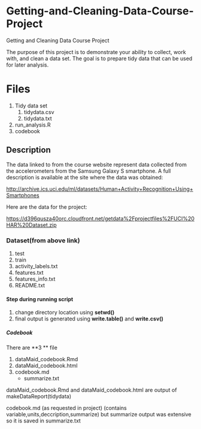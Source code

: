 # Getting-and-Cleaning-Data-Course-Project
Getting and Cleaning Data Course Project

The purpose of this project is to demonstrate your ability to collect, work with, and clean a data set.
The goal is to prepare tidy data that can be used for later analysis.

# Files
1. Tidy data set
    1. tidydata.csv
    2. tidydata.txt
 2.  run_analysis.R
 3.  codebook
 

 ## Description
The data linked to from the course website represent data collected from the accelerometers from the Samsung Galaxy S smartphone. A full description is available at the site where the data was obtained:

http://archive.ics.uci.edu/ml/datasets/Human+Activity+Recognition+Using+Smartphones

Here are the data for the project:

https://d396qusza40orc.cloudfront.net/getdata%2Fprojectfiles%2FUCI%20HAR%20Dataset.zip

### Dataset(from above link)
1. test 
2. train
3. activity_labels.txt
4. features.txt
5. features_info.txt
6. README.txt


#### Step during running script
1. change directory location using **setwd()**
2. final output is generated using **write.table()** and **write.csv()**


##### Codebook
There are **3 ** file 

1. dataMaid_codebook.Rmd
2. dataMaid_codebook.html
3. codebook.md
    * summarize.txt

dataMaid_codebook.Rmd and dataMaid_codebook.html are output of makeDataReport(tidydata)

codebook.md (as requested in project) (contains variable,units,deccription,summarize) but summarize output was extensive so 
it is saved in summarize.txt
